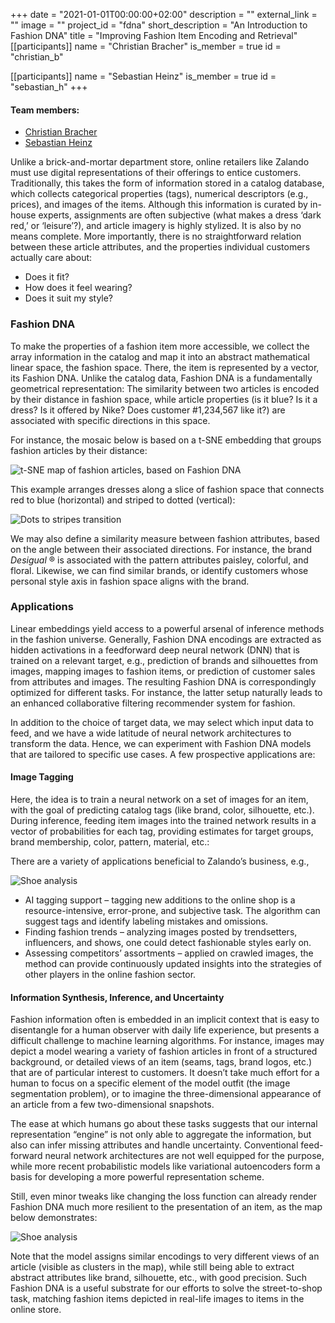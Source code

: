 +++
date = "2021-01-01T00:00:00+02:00"
description = ""
external_link = ""
image = ""
project_id = "fdna"
short_description = "An Introduction to Fashion DNA"
title = "Improving Fashion Item Encoding and Retrieval"
[[participants]]
    name = "Christian Bracher"
    is_member = true
    id = "christian_b"

[[participants]]
    name = "Sebastian Heinz"
    is_member = true
    id = "sebastian_h"
+++

#### Team members:
* [Christian Bracher](/member/christian_b)
* [Sebastian Heinz](/member/sebastian_h)

Unlike a brick-and-mortar department store, online retailers like Zalando must use digital representations of their offerings to entice customers. Traditionally, this takes the form of information stored in a catalog database, which collects categorical properties (tags), numerical descriptors (e.g., prices), and images of the items. Although this information is curated by in-house experts, assignments are often subjective (what makes a dress ‘dark red,’ or ‘leisure’?), and article imagery is highly stylized. It is also by no means complete. More importantly, there is no straightforward relation between these article attributes, and the properties individual customers actually care about:

* Does it fit?
* How does it feel wearing?
* Does it suit my style?

### Fashion DNA

To make the properties of a fashion item more accessible, we collect the array information in the catalog and map it into an abstract mathematical linear space, the fashion space. There, the item is represented by a vector, its Fashion DNA. Unlike the catalog data, Fashion DNA is a fundamentally geometrical representation:  The similarity between two articles is encoded by their distance in fashion space, while article properties (is it blue? Is it a dress? Is it offered by Nike? Does customer #1,234,567 like it?) are associated with specific directions in this space.

For instance, the mosaic below is based on a t-SNE embedding that groups fashion articles by their distance:

![t-SNE map of fashion articles, based on Fashion DNA](img/tsne_map.mosaic.detail.jpg)

This example arranges dresses along a slice of fashion space that connects red to blue (horizontal) and striped to dotted (vertical):

![Dots to stripes transition](img/dresses.png)

We may also define a similarity measure between fashion attributes, based on the angle between their associated directions. For instance, the brand *Desigual* ® is associated with the pattern attributes paisley, colorful, and floral.  Likewise, we can find similar brands, or identify customers whose personal style axis in fashion space aligns with the brand.

### Applications

Linear embeddings yield access to a powerful arsenal of inference methods in the fashion universe. Generally, Fashion DNA encodings are extracted as hidden activations in a feedforward deep neural network (DNN) that is trained on a relevant target, e.g., prediction of brands and silhouettes from images, mapping images to fashion items, or prediction of customer sales from attributes and images. The resulting Fashion DNA is correspondingly optimized for different tasks. For instance, the latter setup naturally leads to an enhanced collaborative filtering recommender system for fashion.

In addition to the choice of target data, we may select which input data to feed, and we have a wide latitude of neural network architectures to transform the data. Hence, we can experiment with Fashion DNA models that are tailored to specific use cases. A few prospective applications are:

#### Image Tagging

Here, the idea is to train a neural network on a set of images for an item, with the goal of predicting catalog tags (like brand, color, silhouette, etc.).  During inference, feeding item images into the trained network results in a vector of probabilities for each tag, providing estimates for target groups, brand membership, color, pattern, material, etc.:

There are a variety of applications beneficial to Zalando’s business, e.g.,

![Shoe analysis](img/tagging_new.jpg)

* AI tagging support – tagging new additions to the online shop is a resource-intensive, error-prone, and subjective task. The algorithm can suggest tags and identify labeling mistakes and omissions.
* Finding fashion trends – analyzing images posted by trendsetters, influencers, and shows, one could detect fashionable styles early on.
* Assessing competitors’ assortments – applied on crawled images, the method can provide continuously updated insights into the strategies of other players in the online fashion sector.

#### Information Synthesis, Inference, and Uncertainty
Fashion information often is embedded in an implicit context that is easy to disentangle for a human observer with daily life experience, but presents a difficult challenge to machine learning algorithms. For instance, images may depict a model wearing a variety of fashion articles in front of a structured background, or detailed views of an item (seams, tags, brand logos, etc.) that are of particular interest to customers. It doesn’t take much effort for a human to focus on a specific element of the model outfit (the image segmentation problem), or to imagine the three-dimensional appearance of an article from a few two-dimensional snapshots.

The ease at which humans go about these tasks suggests that our internal representation “engine” is not only able to aggregate the information, but also can infer missing attributes and handle uncertainty. Conventional feed-forward neural network architectures are not well equipped for the purpose, while more recent probabilistic models like variational autoencoders form a basis for developing a more powerful representation scheme.

Still, even minor tweaks like changing the loss function can already render Fashion DNA much more resilient to the presentation of an item, as the map below demonstrates:

![Shoe analysis](img/hinge_loss.tsne.png)

Note that the model assigns similar encodings to very different views of an article (visible as clusters in the map), while still being able to extract abstract attributes like brand, silhouette, etc., with good precision.  Such Fashion DNA is a useful substrate for our efforts to solve the street-to-shop task, matching fashion items depicted in real-life images to items in the online store.